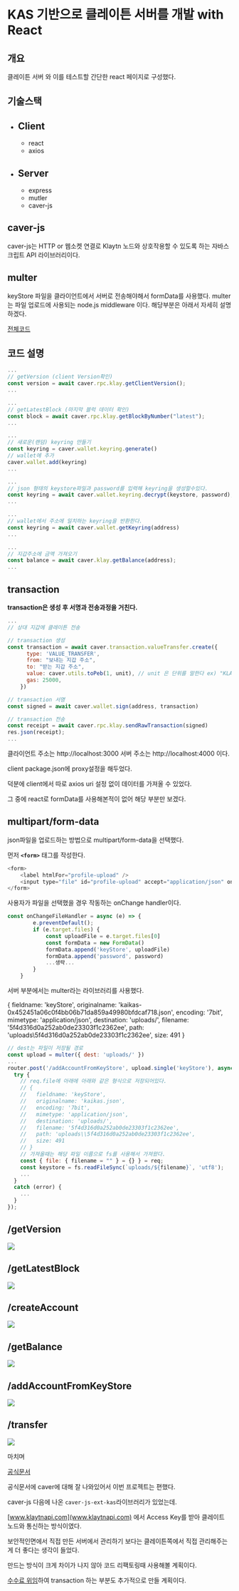 # KAS 기반으로 클레이튼 서버를 개발 with React

## 개요
클레이튼 서버 와 이를 테스트할 간단한 react 페이지로 구성했다.

## 기술스택
- ## Client
  -  react
  -  axios
- ## Server
  - express
  - mutler
  - caver-js

## caver-js
caver-js는 HTTP or 웹소켓 연결로 Klaytn 노드와 상호작용할 수 있도록 하는 자바스크립트 API 라이브러리이다.

## multer
keyStore 파일을 클라이언트에서 서버로 전송해야해서 formData를 사용했다.
multer는 파일 업로드에 사용되는 node.js middleware 이다.
해당부분은 아래서 자세히 설명하겠다.

[전체코드](./server/routes/index.js)

## 코드 설명
```javascript
...
// getVersion (client Version확인)
const version = await caver.rpc.klay.getClientVersion();
...

...
// getLatestBlock (마지막 블럭 데이터 확인)
const block = await caver.rpc.klay.getBlockByNumber("latest");
...

...
// 새로운(랜덤) keyring 만들기
const keyring = caver.wallet.keyring.generate()
// wallet에 추가
caver.wallet.add(keyring)
...

...
// json 형태의 keystore파일과 password를 입력해 keyring을 생성할수있다.
const keyring = await caver.wallet.keyring.decrypt(keystore, password);
...

...
// wallet에서 주소에 일치하는 keyring을 반환한다.
const keyring = await caver.wallet.getKeyring(address)
...

...
// 지갑주소에 금액 가져오기
const balance = await caver.klay.getBalance(address);
...
```

## transaction
**transaction은 생성 후 서명과 전송과정을 거친다.**
```javascript
...
// 상대 지갑에 클레이튼 전송

// transaction 생성
const transaction = await caver.transaction.valueTransfer.create({
      type: 'VALUE_TRANSFER', 
      from: "보내는 지갑 주소",
      to: "받는 지갑 주소",
      value: caver.utils.toPeb(1, unit), // unit 은 단위를 말한다 ex) "KLAY"
      gas: 25000,
    })

// transaction 서명
const signed = await caver.wallet.sign(address, transaction)

// transaction 전송
const receipt = await caver.rpc.klay.sendRawTransaction(signed)
res.json(receipt);
...
```

클라이언트 주소는 http://localhost:3000 서버 주소는 http://localhost:4000 이다.

client package.json에 proxy설정을 해두었다.

덕분에 client에서 따로 axios uri 설정 없이 데이터를 가져올 수 있었다.

그 중에 react로 formData를 사용해본적이 없어 해당 부분만 보겠다.

## multipart/form-data 

json파일을 업로드하는 방법으로 multipart/form-data을 선택했다.

먼저 **`<form>`** 태그를 작성한다.
```javascript
<form>
    <label htmlFor="profile-upload" />
    <input type="file" id="profile-upload" accept="application/json" onChange={onChangeFileHandler} />
</form>
```

사용자가 파일을 선택했을 경우 작동하는 onChange handler이다.
```javascript
const onChangeFileHandler = async (e) => {
        e.preventDefault();
        if (e.target.files) {
            const uploadFile = e.target.files[0]
            const formData = new FormData()
            formData.append('keyStore', uploadFile)
            formData.append('password', password)
            ...생략...           
        }
    }
```

서버 부분에서는 multer라는 라이브러리를 사용했다.

{
  fieldname: 'keyStore',
  originalname: 'kaikas-0x452451a06c0f4bb06b71da859a49980bfdcaf718.json',
  encoding: '7bit',
  mimetype: 'application/json',
  destination: 'uploads/',
  filename: '5f4d316d0a252ab0de23303f1c2362ee',
  path: 'uploads\\5f4d316d0a252ab0de23303f1c2362ee',
  size: 491
}
```javascript
// dest는 파일이 저장될 경로
const upload = multer({ dest: 'uploads/' })
...
router.post('/addAccountFromKeyStore', upload.single('keyStore'), async (req, res, next) => {
  try {
    // req.file에 아래에 아래와 같은 형식으로 저장되어있다.
    // {
    //   fieldname: 'keyStore',
    //   originalname: 'kaikas.json',
    //   encoding: '7bit',
    //   mimetype: 'application/json',
    //   destination: 'uploads/',
    //   filename: '5f4d316d0a252ab0de23303f1c2362ee',
    //   path: 'uploads\\5f4d316d0a252ab0de23303f1c2362ee',
    //   size: 491
    // }
    // 가져올때는 해당 파일 이름으로 fs를 사용해서 가져왔다.
    const { file: { filename = "" } = {} } = req;
    const keystore = fs.readFileSync(`uploads/${filename}`, 'utf8');
    ...
  }
  catch (error) {
    ...
  }
});

```




## /getVersion
![](./images/getVersion.gif)

## /getLatestBlock
![](./images/getLatestBlock.gif)

## /createAccount
![](./images/createAccount.gif)

## /getBalance
![](./images/getBalance.gif)

## /addAccountFromKeyStore
![](./images/AddAccountFromKeyStore.gif)

## /transfer
![](./images/transfer.gif)




마치며

[공식문서](https://ko.docs.klaytn.com/dapp/sdk/caver-js)

공식문서에 caver에 대해 잘 나와있어서 이번 프로젝트는 편했다.

caver-js 다음에 나온 `caver-js-ext-kas`라이브러리가 있었는데.

[www.klaytnapi.com](www.klaytnapi.com) 에서 Access Key를 받아 클레이트 노드와 통신하는 방식이였다.

보안적인면에서 직접 만든 서버에서 관리하기 보다는 클레이튼쪽에서 직접 관리해주는게 더 좋다는 생각이 들었다.

만드는 방식이 크게 차이가 나지 않아 코드 리팩토링때 사용해볼 계획이다.

[수수료 위임](https://ko.docs.klaytn.com/dapp/sdk/caver-js/api-references/caver.transaction/fee-delegation)하여 transaction 하는 부분도 추가적으로 만들 계획이다.

